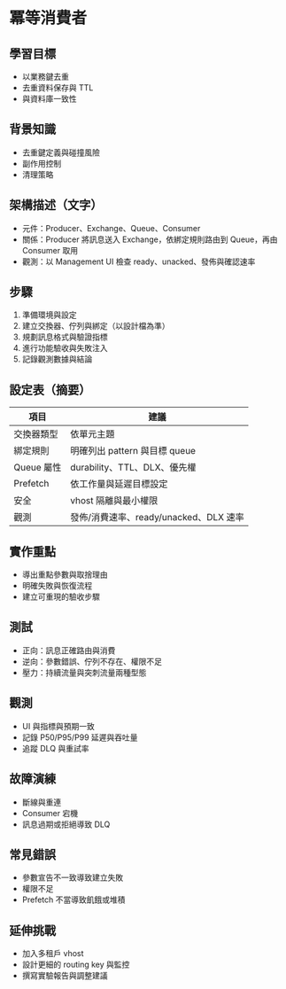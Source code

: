# 冪等消費者

## 學習目標
- 以業務鍵去重
- 去重資料保存與 TTL
- 與資料庫一致性

## 背景知識
- 去重鍵定義與碰撞風險
- 副作用控制
- 清理策略

## 架構描述（文字）
- 元件：Producer、Exchange、Queue、Consumer
- 關係：Producer 將訊息送入 Exchange，依綁定規則路由到 Queue，再由 Consumer 取用
- 觀測：以 Management UI 檢查 ready、unacked、發佈與確認速率

## 步驟
1. 準備環境與設定
2. 建立交換器、佇列與綁定（以設計檔為準）
3. 規劃訊息格式與驗證指標
4. 進行功能驗收與失敗注入
5. 記錄觀測數據與結論

## 設定表（摘要）
| 項目 | 建議 |
|---|---|
| 交換器類型 | 依單元主題 |
| 綁定規則 | 明確列出 pattern 與目標 queue |
| Queue 屬性 | durability、TTL、DLX、優先權 |
| Prefetch | 依工作量與延遲目標設定 |
| 安全 | vhost 隔離與最小權限 |
| 觀測 | 發佈/消費速率、ready/unacked、DLX 速率 |

## 實作重點
- 導出重點參數與取捨理由
- 明確失敗與恢復流程
- 建立可重現的驗收步驟

## 測試
- 正向：訊息正確路由與消費
- 逆向：參數錯誤、佇列不存在、權限不足
- 壓力：持續流量與突刺流量兩種型態

## 觀測
- UI 與指標與預期一致
- 記錄 P50/P95/P99 延遲與吞吐量
- 追蹤 DLQ 與重試率

## 故障演練
- 斷線與重連
- Consumer 宕機
- 訊息過期或拒絕導致 DLQ

## 常見錯誤
- 參數宣告不一致導致建立失敗
- 權限不足
- Prefetch 不當導致飢餓或堆積

## 延伸挑戰
- 加入多租戶 vhost
- 設計更細的 routing key 與監控
- 撰寫實驗報告與調整建議
